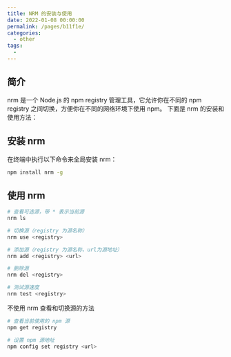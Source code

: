 ```yaml
---
title: NRM 的安装与使用
date: 2022-01-08 00:00:00
permalink: /pages/b11f1e/
categories: 
  - other
tags: 
  - 
---
```


## 简介

nrm 是一个 Node.js 的 npm registry 管理工具，它允许你在不同的 npm registry 之间切换，方便你在不同的网络环境下使用 npm。
下面是 nrm 的安装和使用方法：

## 安装 nrm

在终端中执行以下命令来全局安装 nrm：

```bash
npm install nrm -g
```

## 使用 nrm

```bash
# 查看可选源，带 * 表示当前源
nrm ls

# 切换源（registry 为源名称）
nrm use <registry>

# 添加源（registry 为源名称，url为源地址）
nrm add <registry> <url>

# 删除源
nrm del <registry>

# 测试源速度
nrm test <registry>
```

不使用 nrm 查看和切换源的方法

```bash
# 查看当前使用的 npm 源
npm get registry

# 设置 npm 源地址
npm config set registry <url>
```
